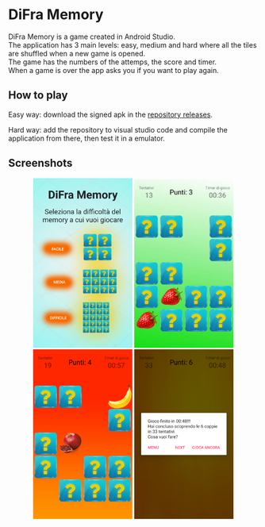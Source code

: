 # DiFra Memory

DiFra Memory is a game created in Android Studio.  
The application has 3 main levels: easy, medium and hard where all the tiles are shuffled when a new game is opened.  
The game has the numbers of the attemps, the score and timer.  
When a game is over the app asks you if you want to play again.

## How to play

Easy way: download the signed apk in the [repository releases](https://github.com/MarcoDiFrancesco/DiFraMemory/releases/latest).

Hard way: add the repository to visual studio code and compile the application from there, then test it in a emulator.

## Screenshots

<p align="center">
  <img src='assets/screenshot/MainScreen.png' alt='Main screen' width=200 />
  <img src='assets/screenshot/ChoiseCorrect.png' alt='Main screen' width=200  />
  <img src='assets/screenshot/ChoiseNotCorrect.png' alt='Main screen' width=200 />
  <img src='assets/screenshot/EndGame.png' alt='End game' width=200 />
</p>
